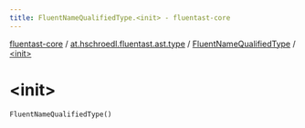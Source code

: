 ```yaml
---
title: FluentNameQualifiedType.<init> - fluentast-core
---
```


[fluentast-core](../../index.html) / [at.hschroedl.fluentast.ast.type](../index.html) / [FluentNameQualifiedType](index.html) / [&lt;init&gt;](.)

# &lt;init&gt;

`FluentNameQualifiedType()`